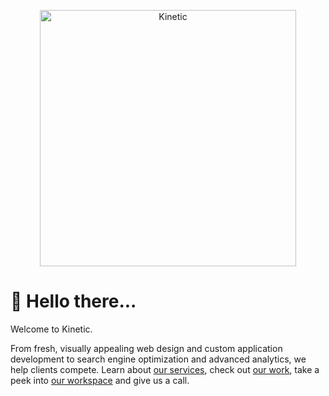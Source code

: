 <p align="center">
    <img src="https://www.kinetic.com/wp-content/uploads/2021/04/rgb-kinetic-logo-horizontal-white-copy.jpg" alt="Kinetic" width="410">
</p>

# 👋 Hello there...

Welcome to Kinetic.

From fresh, visually appealing web design and custom application development to search engine optimization and advanced analytics, we help clients compete. Learn about [our services](https://kinetic.com/the-services/), check out [our work](https://kinetic.com/the-work/), take a peek into [our workspace](https://kinetic.com/the-company/virtual-tour/) and give us a call.
